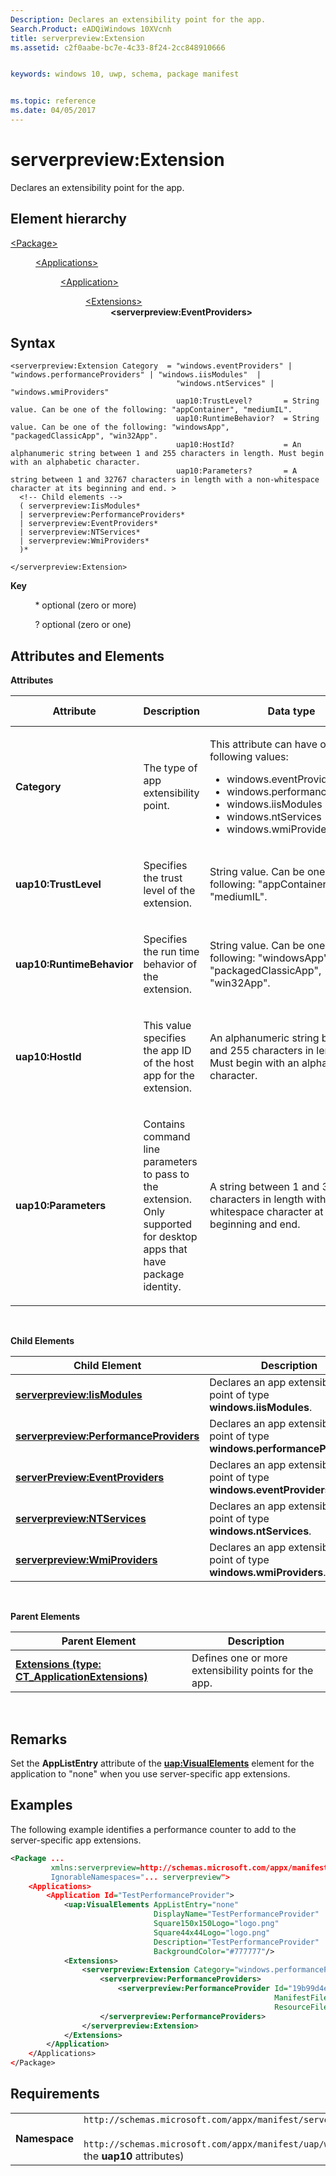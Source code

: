 ```yaml
---
Description: Declares an extensibility point for the app.
Search.Product: eADQiWindows 10XVcnh
title: serverpreview:Extension
ms.assetid: c2f0aabe-bc7e-4c33-8f24-2cc848910666


keywords: windows 10, uwp, schema, package manifest


ms.topic: reference
ms.date: 04/05/2017
---
```


# serverpreview:Extension


Declares an extensibility point for the app.

## Element hierarchy

<dl>
<dt><a href="element-package.md">&lt;Package&gt;</a></dt>
<dd>
<dl>
<dt><a href="element-applications.md">&lt;Applications&gt;</a></dt>
<dd>
<dl>
<dt><a href="element-application.md">&lt;Application&gt;</a></dt>
<dd>
<dl>
<dt><a href="element-1-extensions.md">&lt;Extensions&gt;</a></dt>
<dd><b>&lt;serverpreview:EventProviders&gt;</b></dd>
</dl>
</dd>
</dl>
</dd>
</dl>
</dd>
</dl>

## Syntax


```
<serverpreview:Extension Category  = "windows.eventProviders" | "windows.performanceProviders" | "windows.iisModules"  |
                                     "windows.ntServices" | "windows.wmiProviders" 
                                     uap10:TrustLevel?       = String value. Can be one of the following: "appContainer", "mediumIL".
                                     uap10:RuntimeBehavior?  = String value. Can be one of the following: "windowsApp", "packagedClassicApp", "win32App".
                                     uap10:HostId?           = An alphanumeric string between 1 and 255 characters in length. Must begin with an alphabetic character.
                                     uap10:Parameters?       = A string between 1 and 32767 characters in length with a non-whitespace character at its beginning and end. >
  <!-- Child elements -->
  ( serverpreview:IisModules*
  | serverpreview:PerformanceProviders*
  | serverpreview:EventProviders*
  | serverpreview:NTServices*
  | serverpreview:WmiProviders*
  )*

</serverpreview:Extension>
```

**Key**

          \* optional (zero or more)

          ? optional (zero or one)

## Attributes and Elements


**Attributes**

<table>
<colgroup>
<col width="25%" />
<col width="25%" />
<col width="25%" />
<col width="25%" />
</colgroup>
<thead>
<tr class="header">
<th>Attribute</th>
<th>Description</th>
<th>Data type</th>
<th>Required</th>
<th>Default value</th>
</tr>
</thead>
<tbody>
<tr class="odd">
<td><strong>Category</strong></td>
<td>The type of app extensibility point.</td>
<td><p>This attribute can have one of the following values:</p>
<ul>
<li>windows.eventProviders</li>
<li>windows.performanceProvices</li>
<li>windows.iisModules</li>
<li>windows.ntServices</li>
<li>windows.wmiProviders</li>
</ul></td>
<td>Yes</td>
</tr>
<tr class="even">
<td><strong>uap10:TrustLevel</strong></td>
<td><p>Specifies the trust level of the extension.</p></td>
<td>String value. Can be one of the following: "appContainer", "mediumIL". </td>
<td>No</td>
</tr>
<tr class="odd">
<td><strong>uap10:RuntimeBehavior</strong></td>
<td><p>Specifies the run time behavior of the extension.</p></td>
<td>String value. Can be one of the following: "windowsApp", "packagedClassicApp", "win32App". </td>
<td>No</td>
</tr>
<tr class="even">
<td><strong>uap10:HostId</strong></td>
<td><p>This value specifies the app ID of the host app for the extension.</p></td>
<td>An alphanumeric string between 1 and 255 characters in length. Must begin with an alphabetic character.</td>
<td>No</td>
</tr>
<tr class="odd">
<td><strong>uap10:Parameters</strong></td>
<td><p>Contains command line parameters to pass to the extension. Only supported for desktop apps that have package identity.</p></td>
<td>A string between 1 and 32767 characters in length with a non-whitespace character at its beginning and end. </td>
<td>No</td>
</tr>
</tbody>
</table>

 

**Child Elements**

| Child Element                                                                                   | Description                                                                   |
|-------------------------------------------------------------------------------------------------|-------------------------------------------------------------------------------|
| [**serverpreview:IisModules**](element-serverpreview-iismodules-manual.md)                     | Declares an app extensibility point of type **windows.iisModules**.           |
| [**serverpreview:PerformanceProviders**](element-serverpreview-performanceproviders-manual.md) | Declares an app extensibility point of type **windows.performanceProviders**. |
| [**serverPreview:EventProviders**](element-serverpreview-eventproviders-manual.md)             | Declares an app extensibility point of type **windows.eventProviders**.       |
| [**serverpreview:NTServices**](element-serverpreview-ntservices-manual.md)                     | Declares an app extensibility point of type **windows.ntServices**.           |
| [**serverpreview:WmiProviders**](element-serverpreview-wmiproviders-manual.md)                 | Declares an app extensibility point of type **windows.wmiProviders**.         |

 

**Parent Elements**

| Parent Element                                                               | Description                                           |
|------------------------------------------------------------------------------|-------------------------------------------------------|
| [**Extensions (type: CT_ApplicationExtensions)**](element-1-extensions.md) | Defines one or more extensibility points for the app. |

 

## Remarks


Set the **AppListEntry** attribute of the [**uap:VisualElements**](element-uap-visualelements.md) element for the application to "none" when you use server-specific app extensions.

## Examples


The following example identifies a performance counter to add to the server-specific app extensions.

```XML
<Package ...
         xmlns:serverpreview=http://schemas.microsoft.com/appx/manifest/serverpreview/windows10"  
         IgnorableNamespaces="... serverpreview">
    <Applications>
        <Application Id="TestPerformanceProvider">
            <uap:VisualElements AppListEntry="none" 
                                DisplayName="TestPerformanceProvider" 
                                Square150x150Logo="logo.png" 
                                Square44x44Logo="logo.png" 
                                Description="TestPerformanceProvider" 
                                BackgroundColor="#777777"/>
            <Extensions>
                <serverpreview:Extension Category="windows.performanceProviders">  
                    <serverpreview:PerformanceProviders>  
                        <serverpreview:PerformanceProvider Id="19b99d4e-deef-4de5-9fe8-5d53a01f79e0"
                                                           ManifestFile="Counters.xml"  
                                                           ResourceFile="PerfSample.exe" />  
                    </serverpreview:PerformanceProviders>  
                </serverpreview:Extension>  
            </Extensions>
        </Application>
    </Applications>
</Package>
```

## Requirements


|               |                                                                    |
|---------------|--------------------------------------------------------------------|
| **Namespace** | `http://schemas.microsoft.com/appx/manifest/serverpreview/windows10`<br/><br/>`http://schemas.microsoft.com/appx/manifest/uap/windows10/10` (for the **uap10** attributes) |

 

 

 



